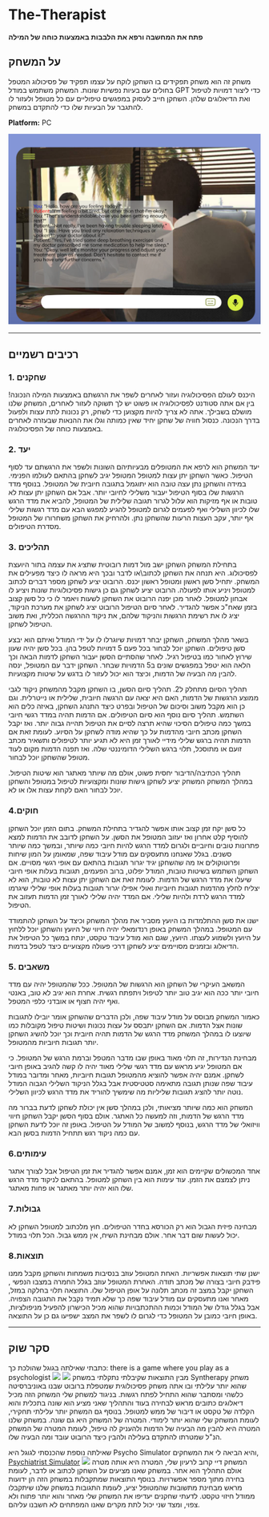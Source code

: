 # The-Therapist

**פתח את המחשבה ורפא את הלבבות באמצעות כוחה של המילה**

## על המשחק
משחק זה הוא משחק תפקידים בו השחקן לוקח על עצמו תפקיד של פסיכולוג המטפל בחולים עם בעיות נפשיות שונות. המשחק משתמש במודל GPT כדי ליצור דמויות לטיפול ואת הדיאלוגים שלהן. השחקן חייב לעסוק במפגשים טיפוליים עם כל מטופל ולעזור לו להתגבר על הבעיות שלו כדי להתקדם במשחק.

**Platform:** PC

![_](https://github.com/Elon-and-Yosef-games-design/The-Therapist/blob/main/%D7%A6%D7%99%D7%9C%D7%95%D7%9D%20%D7%9E%D7%A1%D7%9A%202023-03-21%20124253.png)

---

## רכיבים רשמיים
### 1. שחקנים
היכנס לעולם הפסיכולוגיה ועזור לאחרים לשפר את הרגשתם באמצעות המילה הנכונה! בין אם אתה סטודנט לפסיכולוגיה או פשוט יש לך תשוקה לעזור לאחרים, המשחק שלנו מושלם בשבילך. אתה לא צריך להיות מקצוען כדי לשחק, רק נכונות לתת עצות ולפעול בדרך הנכונה. כנסול חוויה של שחקן יחיד שאין כמותה וגלו את ההנאות שבעזרה לאחרים באמצעות כוחה של הפסיכולוגיה.

### 2. יעד
יעד המשחק הוא לרפא את המטופלים מבעיותיהם השונות ולשפר את הרגשתם עד לסוף הטיפול.
כאשר השחקן יתן עצות למטופל המטופל יגיב לשחקן בהתאם לעולמו הפנימי. במידה והשחקן נתן עצה טובה הוא יתוגמל בתגובה חיובית של המטופל. בנוסף מדד הרגשות שלו בסוף הטיפול יעבור משלילי לחיובי יותר. אבל אם השחקן יתן עצות לא טובות או אף מזיקות הוא עלול לגרור תגובה שלילית של המטופל, להביא את מדד הרגש שלו לכיוון השלילי ואף לפעמים לגרום למטופל להגיע למפגש הבא עם מדד רגשות שלילי אף יותר, עקב העצות הרעות שהשחקן נתן. ולהרחיק את השחקן משחרורו של המטופל מסדרת הטיפולים.

### 3. תהליכים
בתחילת המשחק השחקן ישב מול דמות רובוטית שתציג את עצמה בתור היועצת לפסיכולוג. היא תנחה את השחקן לכתוב\או לדבר ובכך היא מראה לו כיצד מפעילים את המשחק.
יתחיל סשן ראשון ומטופל ראשון יכנס. הרובוט יציע לשחקן מספר דברים לכתוב למטופל ויניע אותו לפעולה. הרובוט יציע לשחקן גם כן גישות פסיכולוגיות שונות ויציע לו אבחון למטופל.
לאחר מכן יפנה הרובוט את השחקן לשעות ויאמר לו כי כל סשן קצוב בזמן שאח"כ אפשר להגדיר. לאחר סיום הטיפול הרובוט יציג לשחקן את מערכת הניקוד, 
יציג לו את רשימת הרגשות והניקוד שלהם, את ניקוד ההרגשה הכללית, ואת משוב הטיפול לשחקן.

בשאר מהלך המשחק, השחקן יבחר דמויות שיוגרלו לו על ידי המודל ואיתם הוא יבצע סשן טיפולים. השחקן יוכל לבחור בכל פעם 5 דמויות לטפל בהן. 
בכל סשן יהיה שעון שירוץ לאחור כמו בטיפול רגיל. לאחר שהסתיים הסשן יעבור השחקן לדמות הבאה וכך הלאה הוא יטפל במפגשים שונים ב5 הדמויות שבחר.
השחקן ידבר עם המטופל, ינסה להבין מה הבעיה של הדמות, וכיצד הוא יכול לעזור לו בדגש על שיטות מקצועיות.

תהליך הסיום מתחלק ל2. תהליך סיום הסשן, בו השחקן מקבל מהמשחק ניקוד לגבי ממוצע הרגשות של הדמות, האם היא יצאה עם הרגשה חיובית, שלילית או נייטרלית.
וגם כן הוא מקבל משוב וסיכום של הטיפול ובפרט כיצד התנהג השחקן, באיזה כלים הוא השתמש. 
תהליך סיום נוסף הוא סיום הטיפולים. אם הדמות תהיה במדד רגשי חיובי במשך כמה טיפולים הסיכוי שהיא תרצה לסיים את הטיפול תהייה גבוה יותר. ואז יקבל השחקן מכתב
חיובי מהדמות על כך שהיא מודה לשחקן על הסיוע. לעומת זאת אם הדמות תהיה ברגש שלילי מידיי לאורך זמן היא לא תגיע יותר לטיפולים ותשאיר מכתב זועם או מתוסכל, תלוי ברגש השלילי הדומיננטי שלה.
ואז תפנה הדמות מקום לעוד מטופל שהשחקן יוכל לבחור.

תהליך הכתיבה/הדיבור יחסית פשוט, אולם מה שיותר מאתגר הוא שיטות הטיפול. במהלך המשחק המשחק יציע לשחקן גישות שונות ומקצועיות לטיפול במטופל והשחקן יוכל לבחור האם לקחת עצות אלו או לא.

### 4.חוקים

כל סשן יקח זמן קצוב אותו אפשר להגדיר בתחילת המשחק. בתום הזמן יוכל השחקן להוסיף קלט אחרון ואז יעזוב המטופל את הסשן.
על השחקן לדובב את הדמות למצא פתרונות טובים וחיוביים ולגרום למדד הרגש להיות חיובי כמה שיותר, ובמשך כמה שיותר סשנים.
בגלל שאנחנו מתעסקים עם מודל עיבוד שפה, שמאומן על המון שיחות ופרוטוקולים אז מה שהשחקן יגיד יגרור תגובות בהתאם עם אופי רגשי מסויים.
אם השחקן השתמש בשיטות טובות, המודל יפלוט, ברוב הפעמים, תגובות בעלות אופי חיובי שיעלו את מדד הרגש של הדמות.
לעומת זאת אם השחקן יתן עצות לא טובות, הוא לא יצליח לחלץ מהדמות תגובות חיוביות ואולי אפילו יגרור תגובות בעלות אופי שלילי שיגרמו
למדד הרגש לרדת ולהיות שלילי. אם המדד יהיה שלילי לאורך זמן הדמות תעזוב את הטיפול.

ישנו את סשן ההתלמדות בו היועץ מסביר את מהלך המשחק וכיצד על השחקן להתמודד עם המטופל.
במהלך המשחק באופן רנדומאלי יהיה חיווי של היועץ והשחקן יוכל ללחוץ על היועץ ולשמוע לעצתו.
היועץ, שגם הוא מודל עיבוד טקסט, ינתח במשך כל הטיפול את הדיאלוג ובזמנים מסויימים יציע לשחקן
דרכי פעולה מקצועיים כיצד לטפל בדמות.

### 5. משאבים

המשאב העיקרי של השחקן הוא הרגשות של המטופל.
ככל שהמטופל יהיה עם מדד חיובי יותר ככה הוא יגיב טוב יותר לטיפול ויתפתח רגשית.
אחרת הוא יגיב לא טוב, באנטי ואף יהיה חצוף או אובדני כלפי המטפל.

כאמור המשחק מבוסס על מודל עיבוד שפה, ולכן הדברים שהשחקן אומר יובילו לתגובות שונות
אצל הדמות. אם השחקן יתבסס על עצות נכונות ושיטות טיפול מקובלות כמו שיוצעו לו במהלך המשחק
מדד הרגש של הדמות תהיה חיובית וכך יוכל להשיג השחקן יותר תגובות חיוביות מהמטופל.

מבחינת הנדירות, זה תלוי מאוד באופן שבו מדבר המטפל וברמת הרגש של המטופל. כי אם המטופל יגיע 
מראש עם מדד רגשי שלילי מאוד יהיה לו קשה להגיב באופן חיובי לשחקן. אמנם יהיה אפשר להוציא מהמטופל
תגובות חיוביות, מאחר ומדובר במודל עיבוד שפה שנותן תגובה מתאימה סטטיסטית אבל בגלל הניקוד השלילי 
הגבוה המודל נוטה יותר להציג תגובות שליליות מה שימשיך להוריד את מדד הרגש לכיוון השלילי.

המשחק הוא כמה שיותר מציאותי, ולכן במהלך סשן אין יכולת לשחקן לדעת בברור מה מדד הרגש של הדמות,
וזה למעשה כל האתגר. אולם בסוף הסשן יקבל השחקן חיווי וויזואלי של מדד הרגש, בנוסף למשוב של המודל על הטיפול.
באופן זה יוכל לדעת השחקן עם כמה ניקוד רגש תתחיל הדמות בסשן הבא. 

### 6.עימותים

אחד המכשולים שקיימים הוא זמן, אמנם אפשר להגדיר את זמן הטיפול אבל לצורך אתגר ניתן לצמצם את הזמן.
עוד עימות הוא בין השחקן למטופל. בהתאם לניקוד מדד הרגש שלו הוא יהיה יותר מאתגר או פחות מאתגר.

### 7.גבולות

מבחינה פיזית הגבול הוא רק הכורסא בחדר הטיפולים. חוץ מלכתוב למטופל השחקן לא יכול לעשות שום דבר אחר.
אולם מבחינת השיח, אין ממש גבול. הכל תלוי במודל.

### 8.תוצאות

ישנן שתי תוצאות אפשריות. האחת המטופל עוזב בנסיבות משמחות והשחקן מקבל ממנו פידבק חיובי בצורה של מכתב תודה.
האחרת המטופל עוזב בגלל החמרה במצבו הנפשי , השחקן יקבל במצב זה מכתב תלונה על אופן הטיפול שלו.
התוצאה תלוי בחלקה במזל, מאחר ואנו מתעסקים עם מודל עיבוד שפה כך שלא תמיד נקבל את התגובה הצפויה.
אבל בגלל גודלו של המודל וכמות ההתכתבויות שהוא מכיל הכישרון להפעיל מניפולציות, באופן חיובי כמובן על המטופל
כדי לגרום לו לשפר את המצב ישפיעו גם כן על התוצאה.

---

## סקר שוק

כתבתי שאילתה בגוגל שהולכת כך:
there is a game where you play as a psychologist
![](https://cdn.cloudflare.steamstatic.com/steam/apps/1077470/ss_927a0712f720889b59e6bca9a34254654630c9f4.600x338.jpg?t=1620095092)
![](https://cdn.cloudflare.steamstatic.com/steam/apps/1077470/ss_78b196113229bcdab1f826303afbc12ecf5ce0ec.600x338.jpg?t=1620095092)
מבין התוצאות שקיבלתי נתקלתי במשחק Syntherapy
משחק שהוא יותר עלילתי ובו אתה משחק פסיכולוגית שמטפלת ברובוט שבנו באוניברסיטה כלשהי ומסתבר שהוא התחיל לפתח רגשות.
 בניגוד למשחק שלי המשחק הזה מכיל דיאלוגים כתובים מראש לבחירה בעוד והתהליך שאני מציע הוא שונה בתכלית והוא הקלדה של טקסט או דיבור של ממש למטופל.
בנוסף גם המשחק יותר עלילתי תחקירי, לעומת המשחק שלי שהוא יותר לימודי.
המטרה של המשחק היא גם שונה. במשחק שלנו המטרה היא להבין מה הבעיה של הדמות ולהעניק לה טיפול, לעומת המטרה של המשחק הנ"ל שמטרתו להתקדם בעלילה ולהבין כיצד הרובוט עובד ומה הבעיה שלו.

שאילתה נוספת שהכנסתי לגוגל היא 
Psycho Simulator
והיא הביאה לי את המשחקים,
[Psychiatrist Simulator](https://store.steampowered.com/app/791590/Psychiatrist_Simulator/)
![](https://cdn.cloudflare.steamstatic.com/steam/apps/791590/ss_167fe4018a60126be13bb3989151eed820b36d21.600x338.jpg?t=1676640704)
המשחק דיי קרוב לרעיון שלי, המטרה היא אותה מטרה אולם התהליך הוא אחר. במשחק שאנו מציעים על השחקן לכתוב או לדבר, לעומת בחירה מתוך מספר אפשרויות.
בנוסף התוצאות שמתקבלות במשחק הזה הן ידועות מראש מבחינת מתשובות שהמטופל יציע, לעומת התגובות במשחק שלנו שיתקבלו ממודל חיזוי טקסט.
לדעתי שחקנים יעדיפו את המשחק שלי מאחר והוא יותר פתוח ולא צפוי, ומצד שני יכול לתת מקרים שאנו המפתחים לא חשבנו עליהם.

